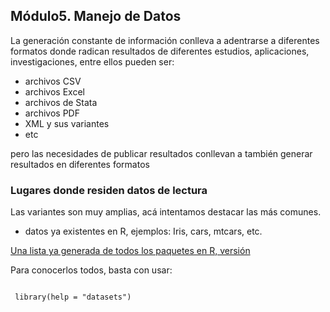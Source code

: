 
## Módulo5. Manejo de Datos

La generación constante de información conlleva a adentrarse a diferentes formatos donde radican resultados de diferentes estudios, aplicaciones, investigaciones, entre ellos pueden ser:

- archivos CSV
- archivos Excel
- archivos de Stata
- archivos PDF
- XML y sus variantes
- etc

pero las necesidades de publicar resultados conllevan a también generar resultados en diferentes formatos

### Lugares donde residen datos de lectura

  Las variantes son muy amplias, acá intentamos destacar las más comunes.
  
  - datos ya existentes en R, ejemplos: Iris, cars, mtcars, etc.

[Una lista ya generada de todos los paquetes en R, versión ](https://stat.ethz.ch/R-manual/R-devel/library/datasets/html/00Index.html)

Para conocerlos todos, basta con usar:
<pre><code>
 library(help = "datasets")
</code></pre>

